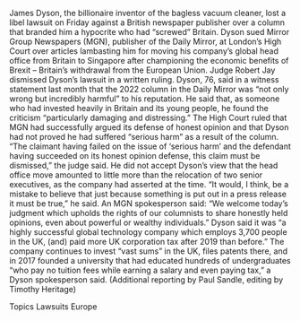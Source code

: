 James Dyson, the billionaire inventor of the bagless vacuum cleaner, lost a libel lawsuit on Friday against a British newspaper publisher over a column that branded him a hypocrite who had “screwed” Britain.
Dyson sued Mirror Group Newspapers (MGN), publisher of the Daily Mirror, at London’s High Court over articles lambasting him for moving his company’s global head office from Britain to Singapore after championing the economic benefits of Brexit – Britain’s withdrawal from the European Union.
Judge Robert Jay dismissed Dyson’s lawsuit in a written ruling.
Dyson, 76, said in a witness statement last month that the 2022 column in the Daily Mirror was “not only wrong but incredibly harmful” to his reputation.
He said that, as someone who had invested heavily in Britain and its young people, he found the criticism “particularly damaging and distressing.”
The High Court ruled that MGN had successfully argued its defense of honest opinion and that Dyson had not proved he had suffered “serious harm” as a result of the column.
“The claimant having failed on the issue of ‘serious harm’ and the defendant having succeeded on its honest opinion defense, this claim must be dismissed,” the judge said.
He did not accept Dyson’s view that the head office move amounted to little more than the relocation of two senior executives, as the company had asserted at the time.
“It would, I think, be a mistake to believe that just because something is put out in a press release it must be true,” he said.
An MGN spokesperson said: “We welcome today’s judgment which upholds the rights of our columnists to share honestly held opinions, even about powerful or wealthy individuals.”
Dyson said it was “a highly successful global technology company which employs 3,700 people in the UK, (and) paid more UK corporation tax after 2019 than before.”
The company continues to invest “vast sums” in the UK, files patents there, and in 2017 founded a university that had educated hundreds of undergraduates “who pay no tuition fees while earning a salary and even paying tax,” a Dyson spokesperson said.
(Additional reporting by Paul Sandle, editing by Timothy Heritage)

Topics
Lawsuits
Europe
